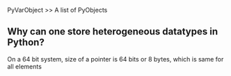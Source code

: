 PyVarObject >> A list of PyObjects
## Why can one store heterogeneous datatypes in Python?

On a 64 bit system, size of a pointer is 64 bits or 8 bytes, which is same for all elements